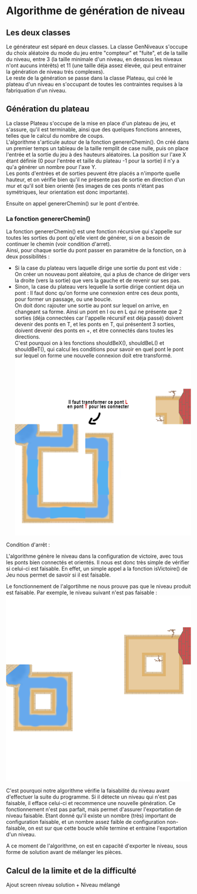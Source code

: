 # Algorithme de génération de niveau

## Les deux classes
Le générateur est séparé en deux classes. La classe GenNiveaux s'occupe du choix aléatoire du mode du jeu entre "compteur" et "fuite", et de la taille du niveau, entre 3 (la taille
minimale d'un niveau, en dessous les niveaux n'ont aucuns intérêts) et 11 (une taille déja assez élevée, qui peut entrainer la génération de niveau trés complexes).  
Le reste de la génération se passe dans la classe Plateau, qui créé le plateau d'un niveau en s'occupant de toutes les contraintes requises à la fabriquation d'un niveau.  

## Génération du plateau  
    
La classe Plateau s'occupe de la mise en place d'un plateau de jeu, et s'assure, qu'il est terminable, ainsi que des quelques fonctions annexes, telles que le calcul du nombre de coups.  
L'algorithme s'articule autour de la fonction genererChemin(). On créé dans un premier temps un tableau de la taille remplit de case nulle, puis on place l'entrée et la sortie 
du jeu à des hauteurs aléatoires. La position sur l'axe X étant définie (0 pour l'entrée et taille du plateau -1 pour la sortie) il n'y a qu'a générer un nombre pour l'axe Y.  
Les ponts d'entrées et de sorties peuvent être placés a n'importe quelle hauteur, et on vérifie bien qu'il ne présente pas de sortie en direction d'un mur et qu'il soit 
bien orienté (les images de ces ponts n'étant pas symétriques, leur orientation est donc importante).  
    
Ensuite on appel genererChemin() sur le pont d'entrée.
  
### La fonction genererChemin()  

La fonction genererChemin() est une fonction récursive qui s'appelle sur toutes les sorties du pont qu'elle vient de générer, si on a besoin de continuer le chemin (voir condition d'arret).  
Ainsi, pour chaque sortie du pont passer en paramètre de la fonction, on à deux possibilités :  
- Si la case du plateau vers laquelle dirige une sortie du pont est vide :  
  On créer un nouveau pont aléatoire, qui a plus de chance de diriger vers la droite (vers la sortie) que vers la gauche et de revenir sur ses pas.
- Sinon, la case du plateau vers lequelle la sortie dirige contient déja un pont :
  Il faut donc qu'on forme une connexion entre ces deux ponts, pour former un passage, ou une boucle.  
  On doit donc rajouter une sortie au pont sur lequel on arrive, en changeant sa forme. Ainsi un pont en I ou en L qui ne présente que 2 sorties (déja connectées car l'appelle récursif
est déja passé) doivent devenir des ponts en T, et les ponts en T, qui présentent 3 sorties, doivent devenir des ponts en +, et être connectés dans toutes les directions.  
C'est pourquoi on à les fonctions shouldBeX(), shouldBeL() et shouldBeT(), qui calcul les conditions pour savoir en quel pont le pont sur lequel on forme une nouvelle connexion doit
etre transformé.  
![image info](../resources/imgreadme/PontTConnection.png)

Condition d'arrêt :  

L'algorithme génère le niveau dans la configuration de victoire, avec tous les ponts bien connectés et orientés. Il nous est donc très simple de vérifier 
si celui-ci est faisable. En effet, un simple appel a la fonction isVictoire() de Jeu nous permet de savoir si il est faisable.

Le fonctionnement de l'algortihme ne nous prouve pas que le niveau produit est faisable. 
Par exemple, le niveau suivant n'est pas faisable :
![image info](../resources/imgreadme/Niveau_infaisable.png)

C'est pourquoi notre algorithme vérifie la faisabilité du niveau avant d'effectuer la suite du programme. Si il détecte un niveau qui n'est pas faisable, il efface 
celui-ci et recommence une nouvelle génération. Ce fonctionnement n'est pas parfait, mais permet d'assurer l'exportation de niveau faisable. Etant donné qu'il existe un 
nombre (très) important de configuration faisable, et un nombre assez faible de configuration non-faisable, on est sur que cette boucle while termine et entraine l'exportation 
d'un niveau.  
  
A ce moment de l'algorithme, on est en capacité d'exporter le niveau, sous forme de solution avant de mélanger les pièces.

## Calcul de la limite et de la difficulté  

Ajout screen niveau solution + Niveau mélangé

